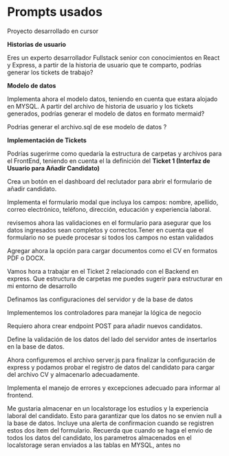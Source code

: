 # Prompts usados

Proyecto desarrollado en cursor 

**Historias de usuario**

Eres un experto desarrollador Fullstack senior con conocimientos en React y Express, a partir de la historia de usuario que te comparto, podrías generar los tickets de trabajo?

**Modelo de datos**

Implementa ahora el modelo datos, teniendo en cuenta que estara alojado en MYSQL. A partir del archivo de historia de usuario y los tickets generados, podrías generar el modelo de datos en formato mermaid?

Podrias generar el archivo.sql de ese modelo de datos ?

**Implementación de Tickets**

Podrías  sugerirme como quedaría  la estructura de carpetas y archivos para el FrontEnd, teniendo en cuenta el la definición  del **Ticket 1 (Interfaz de Usuario para Añadir Candidato)**

Crea un botón en el dashboard del reclutador para abrir el formulario de añadir candidato.

Implementa el formulario modal que incluya los campos: nombre, apellido, correo electrónico, teléfono, dirección, educación y experiencia laboral.

revisemos ahora las validaciones en el formulario para asegurar que los datos ingresados sean completos y correctos.Tener en cuenta que el formulario no se puede procesar si todos los campos no estan validados

Agregar ahora la opción para cargar documentos como el CV en formatos PDF o DOCX.

Vamos hora a trabajar en el Ticket 2 relacionado con el Backend en express. Que estructura de carpetas me puedes sugerir para estructurar en mi entorno de desarrollo

Definamos las configuraciones del servidor y de la base de datos

Implementemos los controladores para manejar la lógica de negocio

Requiero ahora crear endpoint POST para añadir nuevos candidatos.

Define la validación de los datos del lado del servidor antes de insertarlos en la base de datos.

Ahora configuremos el archivo server.js para finalizar la configuración de express y podamos probar el registro de datos del candidato para cargar del archivo CV y almacenarlo adecuadamente.

Implementa el manejo de errores y excepciones adecuado para informar al frontend.

Me gustaria almacenar en un localstorage los estudios y la experiencia laboral del candidato. Esto para garantizar que los datos no se envien null a la base de datos. Incluye una alerta de confirmacion cuando se registren estos dos item del formulario. Recuerda que cuando se haga el envio de todos los datos del candidato, los parametros almacenados en el localstorage seran enviados a las tablas en MYSQL, antes no